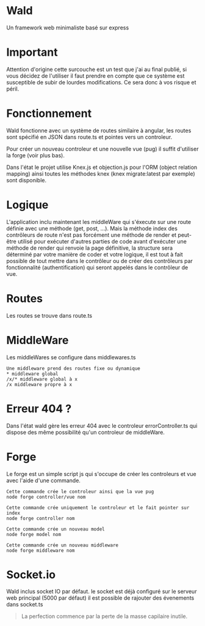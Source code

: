 # Wald
Un framework web minimaliste basé sur express
# Important
Attention d'origine cette surcouche est un test que j'ai au final publié, si vous décidez de l'utiliser il faut prendre en compte que ce système est susceptible de subir de lourdes modifications. Ce sera donc à vos risque et péril.
# Fonctionnement
Wald fonctionne avec un système de routes similaire à angular, les routes sont spécifié en JSON dans route.ts et pointes vers un controleur.

Pour créer un nouveau controleur et une nouvelle vue (pug) il suffit d'utiliser la forge (voir plus bas).

Dans l'état le projet utilise Knex.js et objection.js pour l'ORM (object relation mapping) ainsi toutes les méthodes knex (knex migrate:latest par exemple) sont disponible.
# Logique
L'application inclu maintenant les middleWare qui s'éxecute sur une route définie avec une méthode (get, post, ...).
Mais la méthode index des contrôleurs de route n'est pas forcément une méthode de render et peut-être utilisé pour exécuter d'autres parties de code avant d'exécuter une méthode de render qui renvoie la page définitive, la structure sera déterminé par votre manière de coder et votre logique, il est tout à fait possible de tout mettre dans le contrôleur ou de créer des contrôleurs par fonctionnalité (authentification) qui seront appelés dans le contrôleur de vue.

# Routes
Les routes se trouve dans route.ts
# MiddleWare
Les middleWares se configure dans middlewares.ts
```
Une middleware prend des routes fixe ou dynamique
* middleware global
/x/* middleware global à x
/x middleware propre à x
```

# Erreur 404 ?
Dans l'état wald gère les erreur 404 avec le controleur errorController.ts qui dispose des même possibilité qu'un controleur de middleWare.
# Forge
Le forge est un simple script js qui s'occupe de créer les controleurs et vue avec l'aide d'une commande.
```
Cette commande crée le controleur ainsi que la vue pug
node forge controller/vue nom

Cette commande crée uniquement le controleur et le fait pointer sur index
node forge controller nom

Cette commande crée un nouveau model
node forge model nom

Cette commande crée un nouveau middleware
node forge middleware nom
```
# Socket.io
Wald inclus socket IO par défaut. le socket est déjà configuré sur le serveur web principal (5000 par défaut) il est possible de rajouter des évenements dans socket.ts

> La perfection commence par la perte de la masse capilaire inutile.